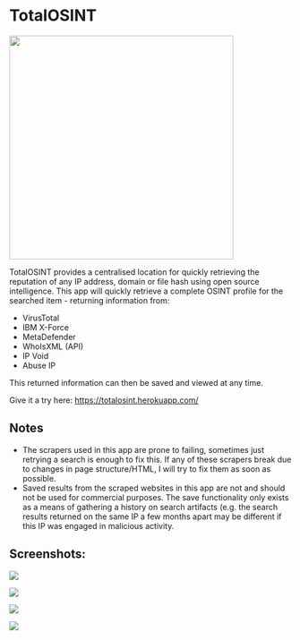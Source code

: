 # TotalOSINT

<img src="https://raw.githubusercontent.com/Foxyf76/TotalOSINT/master/client/src/assets/logo.png" width="400">

TotalOSINT provides a centralised location for quickly retrieving the reputation of any IP address, domain or file hash using open source intelligence. 
This app will quickly retrieve a complete OSINT profile for the searched item - returning information from:

- VirusTotal
- IBM X-Force
- MetaDefender
- WhoIsXML (API)
- IP Void
- Abuse IP

This returned information can then be saved and viewed at any time.

Give it a try here: https://totalosint.herokuapp.com/

## Notes
- The scrapers used in this app are prone to failing, sometimes just retrying a search is enough to fix this. If any of these scrapers break due to changes in page structure/HTML, I will try to fix them as soon as possible.
- Saved results from the scraped websites in this app are not and should not be used for commercial purposes. The save functionality only exists as a means of gathering a history on search artifacts (e.g. the search results returned on the same IP a few months apart may be different if this IP was engaged in malicious activity.

## Screenshots:

![](https://i.imgur.com/KIrdVhw.png)

![](https://i.imgur.com/0tcgzHv.png)

![](https://i.imgur.com/0k8oOZR.png)

![](https://i.imgur.com/trDyXvn.jpg)


